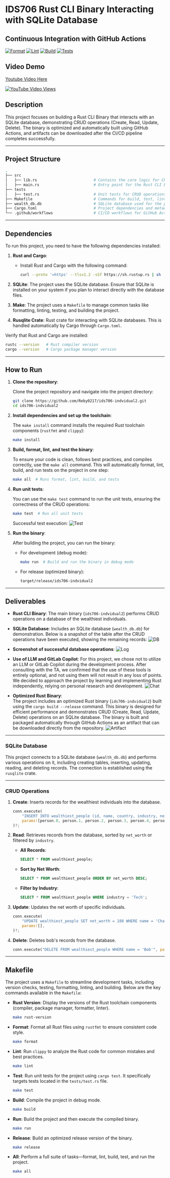 # IDS706 Rust CLI Binary Interacting with SQLite Database

## Continuous Integration with GitHub Actions
[![Format](https://github.com/Reby0217/ids706-indvidual2/actions/workflows/format.yml/badge.svg)](https://github.com/Reby0217/ids706-indvidual2/actions/workflows/format.yml)
[![Lint](https://github.com/Reby0217/ids706-indvidual2/actions/workflows/lint.yml/badge.svg)](https://github.com/Reby0217/ids706-indvidual2/actions/workflows/lint.yml)
[![Build](https://github.com/Reby0217/ids706-indvidual2/actions/workflows/build.yml/badge.svg)](https://github.com/Reby0217/ids706-indvidual2/actions/workflows/build.yml)
[![Tests](https://github.com/Reby0217/ids706-indvidual2/actions/workflows/test.yml/badge.svg)](https://github.com/Reby0217/ids706-indvidual2/actions/workflows/test.yml)

## Video Demo
[Youtube Video Here](https://youtu.be/Q4x5VDLmvY4) 

[![YouTube Video Views](https://img.shields.io/youtube/views/Q4x5VDLmvY4?label=Views&style=social)](https://youtu.be/Q4x5VDLmvY4)

## Description
This project focuses on building a Rust CLI Binary that interacts with an SQLite database, demonstrating CRUD operations (Create, Read, Update, Delete). The binary is optimized and automatically built using GitHub Actions, and artifacts can be downloaded after the CI/CD pipeline completes successfully.

---

## Project Structure
```bash
.
├── src
│   ├── lib.rs                         # Contains the core logic for CRUD operations on the SQLite database
│   ├── main.rs                        # Entry point for the Rust CLI binary
├── tests
│   ├── test.rs                        # Unit tests for CRUD operations in Rust
├── Makefile                           # Commands for build, test, lint, and format
├── wealth_db.db                       # SQLite database used for the project
├── Cargo.toml                         # Project dependencies and metadata
└── .github/workflows                  # CI/CD workflows for GitHub Actions
```

---

## Dependencies

To run this project, you need to have the following dependencies installed:

1. **Rust and Cargo**: 
   - Install Rust and Cargo with the following command:
     ```bash
     curl --proto '=https' --tlsv1.2 -sSf https://sh.rustup.rs | sh
     ```

2. **SQLite**: The project uses the SQLite database. Ensure that SQLite is installed on your system if you plan to interact directly with the database files.

3. **Make**: The project uses a `Makefile` to manage common tasks like formatting, linting, testing, and building the project.

4. **Rusqlite Crate**: Rust crate for interacting with SQLite databases. This is handled automatically by Cargo through `Cargo.toml`.

Verify that Rust and Cargo are installed:
```bash
rustc --version   # Rust compiler version
cargo --version   # Cargo package manager version
```

---

## How to Run

1. **Clone the repository**:

   Clone the project repository and navigate into the project directory:

   ```bash
   git clone https://github.com/Reby0217/ids706-indvidual2.git
   cd ids706-indvidual2
   ```

2. **Install dependencies and set up the toolchain**:

   The `make install` command installs the required Rust toolchain components (`rustfmt` and `clippy`):
   
   ```bash
   make install
   ```

3. **Build, format, lint, and test the binary**:

   To ensure your code is clean, follows best practices, and compiles correctly, use the `make all` command. This will automatically format, lint, build, and run tests on the project in one step:

   ```bash
   make all  # Runs format, lint, build, and tests
   ```

4. **Run unit tests**:

   You can use the `make test` command to run the unit tests, ensuring the correctness of the CRUD operations:

   ```bash
   make test  # Run all unit tests
   ```

   Successful test execution:
   ![Test](screenshots/test.png)

5. **Run the binary**:

   After building the project, you can run the binary:

   - For development (debug mode):
     ```bash
     make run  # Build and run the binary in debug mode
     ```

   - For release (optimized binary):
     ```bash
     target/release/ids706-indvidual2
     ```
---


## Deliverables
- **Rust CLI Binary**: The main binary (`ids706-indvidual2`) performs CRUD operations on a database of the wealthiest individuals.
- **SQLite Database**: Includes an SQLite database (`wealth_db.db`) for demonstration. Below is a snapshot of the table after the CRUD operations have been executed, showing the remaining records:
![DB](screenshots/db.png)

- **Screenshot of successful database operations**: 
![Log](screenshots/log.png)

- **Use of LLM and GitLab Copilot**: For this project, we chose not to utilize an LLM or GitLab Copilot during the development process. After consulting with the TA, we confirmed that the use of these tools is entirely optional, and not using them will not result in any loss of points. We decided to approach the project by learning and implementing Rust independently, relying on personal research and development.
![Chat](screenshots/chat.png)

- **Optimized Rust Binary**:  
  The project includes an optimized Rust binary (`ids706-indvidual2`) built using the `cargo build --release` command. This binary is designed for efficient performance and demonstrates CRUD (Create, Read, Update, Delete) operations on an SQLite database. The binary is built and packaged automatically through GitHub Actions as an artifact that can be downloaded directly from the repository.
![Artifact](screenshots/artifact.png)

---

### SQLite Database

This project connects to a SQLite database (`wealth_db.db`) and performs various operations on it, including creating tables, inserting, updating, reading, and deleting records. The connection is established using the `rusqlite` crate.

---

### CRUD Operations

1. **Create**: Inserts records for the wealthiest individuals into the database.
   ```rust
   conn.execute(
       "INSERT INTO wealthiest_people (id, name, country, industry, net_worth, company) VALUES (?1, ?2, ?3, ?4, ?5, ?6)",
       params![person.0, person.1, person.2, person.3, person.4, person.5],
   )?;
   ```

2. **Read**: Retrieves records from the database, sorted by `net_worth` or filtered by `industry`.
   - **All Records**:
     ```sql
     SELECT * FROM wealthiest_people;
     ```

   - **Sort by Net Worth**:
     ```sql
     SELECT * FROM wealthiest_people ORDER BY net_worth DESC;
     ```

   - **Filter by Industry**:
     ```sql
     SELECT * FROM wealthiest_people WHERE industry = 'Tech';
     ```

3. **Update**: Updates the net worth of specific individuals.
   ```rust
   conn.execute(
       "UPDATE wealthiest_people SET net_worth = 180 WHERE name = 'Charlie'",
       params![],
   )?;
   ```

4. **Delete**: Deletes bob's records from the database.
   ```rust
   conn.execute("DELETE FROM wealthiest_people WHERE name = 'Bob'", params![])?;
   ```

---

## Makefile

The project uses a `Makefile` to streamline development tasks, including version checks, testing, formatting, linting, and building. Below are the key commands available in the `Makefile`:

- **Rust Version**: Display the versions of the Rust toolchain components (compiler, package manager, formatter, linter).
  ```bash
  make rust-version
  ```

- **Format**: Format all Rust files using `rustfmt` to ensure consistent code style.
  ```bash
  make format
  ```

- **Lint**: Run `clippy` to analyze the Rust code for common mistakes and best practices.
  ```bash
  make lint
  ```

- **Test**: Run unit tests for the project using `cargo test`. It specifically targets tests located in the `tests/test.rs` file.
  ```bash
  make test
  ```

- **Build**: Compile the project in debug mode.
  ```bash
  make build
  ```

- **Run**: Build the project and then execute the compiled binary.
  ```bash
  make run
  ```

- **Release**: Build an optimized release version of the binary.
  ```bash
  make release
  ```

- **All**: Perform a full suite of tasks—format, lint, build, test, and run the project.
  ```bash
  make all
  ```
